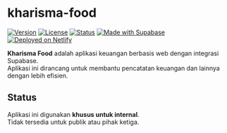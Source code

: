 # kharisma-food

[![Version](https://img.shields.io/badge/version-v2.1.1-orange)]()
[![License](https://img.shields.io/badge/license-Proprietary-red)](./LICENSE)
[![Status](https://img.shields.io/badge/status-Internal%20Use-blue)]()
[![Made with Supabase](https://img.shields.io/badge/Made%20with-Supabase-green)](https://supabase.com/)
[![Deployed on Netlify](https://img.shields.io/badge/Deployed%20on-Netlify-brightgreen)](https://www.netlify.com/)

**Kharisma Food** adalah aplikasi keuangan berbasis web dengan integrasi Supabase.  
Aplikasi ini dirancang untuk membantu pencatatan keuangan dan lainnya dengan lebih efisien.

## Status
Aplikasi ini digunakan **khusus untuk internal**.  
Tidak tersedia untuk publik atau pihak ketiga.
